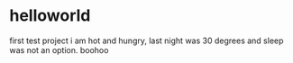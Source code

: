 # helloworld
first test project
i am hot and hungry, last night was 30 degrees and sleep was not an option.
boohoo
